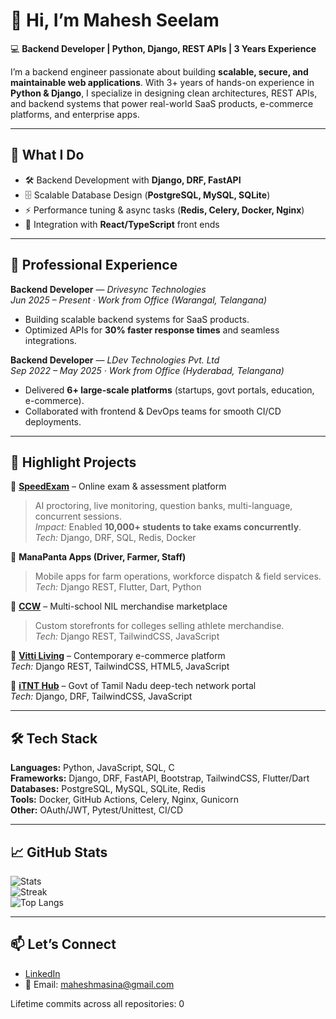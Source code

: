 # 👋 Hi, I’m Mahesh Seelam

💻 **Backend Developer | Python, Django, REST APIs | 3 Years Experience**  

I’m a backend engineer passionate about building **scalable, secure, and maintainable web applications**. With 3+ years of hands-on experience in **Python & Django**, I specialize in designing clean architectures, REST APIs, and backend systems that power real-world SaaS products, e-commerce platforms, and enterprise apps.  

---

## 🔭 What I Do
- 🛠 Backend Development with **Django, DRF, FastAPI**  
- 🗄 Scalable Database Design (**PostgreSQL, MySQL, SQLite**)  
- ⚡ Performance tuning & async tasks (**Redis, Celery, Docker, Nginx**)  
- 🤝 Integration with **React/TypeScript** front ends  

---

## 🏢 Professional Experience
**Backend Developer** — *Drivesync Technologies*  
*Jun 2025 – Present · Work from Office (Warangal, Telangana)*  
- Building scalable backend systems for SaaS products.  
- Optimized APIs for **30% faster response times** and seamless integrations.  

**Backend Developer** — *LDev Technologies Pvt. Ltd*  
*Sep 2022 – May 2025 · Work from Office (Hyderabad, Telangana)*  
- Delivered **6+ large-scale platforms** (startups, govt portals, education, e-commerce).  
- Collaborated with frontend & DevOps teams for smooth CI/CD deployments.  

---

## 📌 Highlight Projects
🔹 **[SpeedExam](https://www.speedexam.net/)** – Online exam & assessment platform  
> AI proctoring, live monitoring, question banks, multi-language, concurrent sessions.  
*Impact:* Enabled **10,000+ students to take exams concurrently**.  
*Tech:* Django, DRF, SQL, Redis, Docker  

🔹 **ManaPanta Apps (Driver, Farmer, Staff)**  
> Mobile apps for farm operations, workforce dispatch & field services.  
*Tech:* Django REST, Flutter, Dart, Python  

🔹 **[CCW](https://ccw.ldev.in)** – Multi-school NIL merchandise marketplace  
> Custom storefronts for colleges selling athlete merchandise.  
*Tech:* Django REST, TailwindCSS, JavaScript  

🔹 **[Vitti Living](https://www.vittiliving.com/)** – Contemporary e-commerce platform  
*Tech:* Django REST, TailwindCSS, HTML5, JavaScript  

🔹 **[iTNT Hub](https://itnthub.tn.gov.in/)** – Govt of Tamil Nadu deep-tech network portal  
*Tech:* Django, DRF, TailwindCSS, JavaScript  

---

## 🛠 Tech Stack
**Languages:** Python, JavaScript, SQL, C  
**Frameworks:** Django, DRF, FastAPI, Bootstrap, TailwindCSS, Flutter/Dart  
**Databases:** PostgreSQL, MySQL, SQLite, Redis  
**Tools:** Docker, GitHub Actions, Celery, Nginx, Gunicorn  
**Other:** OAuth/JWT, Pytest/Unittest, CI/CD  

---

## 📈 GitHub Stats
![Stats](https://github-readme-stats.vercel.app/api?username=Seelammahesh&include_all_commits=true&count_private=true&theme=dark)  
![Streak](https://github-readme-streak-stats.herokuapp.com?user=Seelammahesh&theme=dark)  
![Top Langs](https://github-readme-stats.vercel.app/api/top-langs/?username=Seelammahesh&layout=compact&theme=dark)  

---

## 📫 Let’s Connect
- [LinkedIn](https://www.linkedin.com/in/seelammahesh/)  
- 📧 Email: maheshmasina@gmail.com  

<!--LIFETIME_COMMITS--> Lifetime commits across all repositories: 0 <!--/LIFETIME_COMMITS-->
